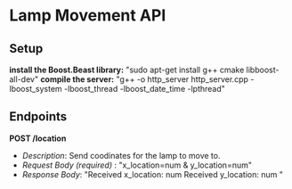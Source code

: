 # Lamp Movement API

## Setup
**install the Boost.Beast library:** "sudo apt-get install g++ cmake libboost-all-dev"
**compile the server:** "g++ -o http_server http_server.cpp -lboost_system -lboost_thread -lboost_date_time -lpthread"

## Endpoints
**POST /location**
- *Description*: Send coodinates for the lamp to move to.
- *Request Body (required)* : "x_location=num & y_location=num"
- *Response Body*: "Received x_location: num
                    Received y_location: num "
